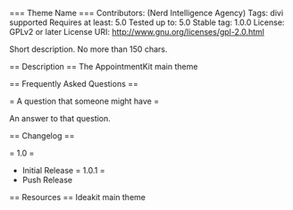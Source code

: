 === Theme Name ===
Contributors: (Nerd Intelligence Agency)
Tags: divi supported
Requires at least: 5.0
Tested up to: 5.0
Stable tag: 1.0.0
License: GPLv2 or later
License URI: http://www.gnu.org/licenses/gpl-2.0.html

Short description. No more than 150 chars.

== Description ==
The AppointmentKit main theme

== Frequently Asked Questions ==

= A question that someone might have =

An answer to that question.

== Changelog ==

= 1.0 =
* Initial Release
= 1.0.1 =
* Push Release

== Resources ==
Ideakit main theme
